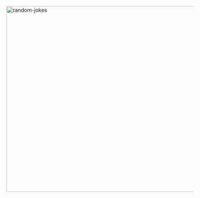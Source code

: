 
<img width="1360" height="500" alt="random-jokes" src="https://github.com/user-attachments/assets/908a160a-358e-4bc3-9d21-0307d7d6ed6b" />

